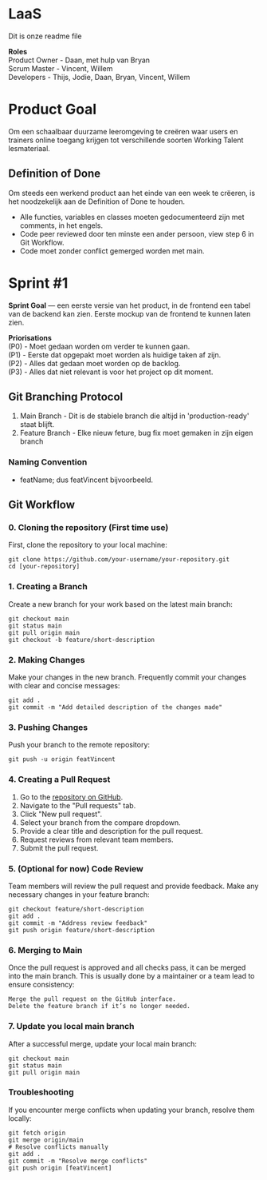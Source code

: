 # LaaS
Dit is onze readme file

**Roles** \
Product Owner - Daan, met hulp van Bryan \
Scrum Master - Vincent, Willem \
Developers - Thijs, Jodie, Daan, Bryan, Vincent, Willem

# Product Goal
Om een schaalbaar duurzame leeromgeving te creëren waar users en trainers online toegang krijgen tot verschillende soorten Working Talent lesmateriaal. 

## Definition of Done
Om steeds een werkend product aan het einde van een week te crëeren, is het noodzekelijk aan de Definition of Done te houden.
- Alle functies, variables en classes moeten gedocumenteerd zijn met comments, in het engels. 
- Code peer reviewed door ten minste een ander persoon, view step 6 in Git Workflow.
- Code moet zonder conflict gemerged worden met main.

# Sprint #1 
**Sprint Goal** — een eerste versie van het product, in de frontend een tabel van de backend kan zien. Eerste mockup van de frontend te kunnen laten zien.


**Priorisations** \
 (P0) - Moet gedaan worden om verder te kunnen gaan. \
 (P1) - Eerste dat opgepakt moet worden als huidige taken af zijn. \
 (P2) - Alles dat gedaan moet worden op de backlog. \
 (P3) - Alles dat niet relevant is voor het project op dit moment.

## Git Branching Protocol
1. Main Branch - Dit is de stabiele branch die altijd in 'production-ready' staat blijft.
2. Feature Branch - Elke nieuw feture, bug fix moet gemaken in zijn eigen branch

### Naming Convention
 - featName; dus featVincent bijvoorbeeld.



## Git Workflow
### 0. Cloning the repository (First time use)
   
First, clone the repository to your local machine:
```
git clone https://github.com/your-username/your-repository.git
cd [your-repository]
```
### 1. Creating a Branch
Create a new branch for your work based on the latest main branch:
```
git checkout main
git status main
git pull origin main
git checkout -b feature/short-description
```

### 2. Making Changes

Make your changes in the new branch. Frequently commit your changes with clear and concise messages:
```
git add .
git commit -m "Add detailed description of the changes made"
```

### 3. Pushing Changes
Push your branch to the remote repository:
```
git push -u origin featVincent
```

### 4. Creating a Pull Request

1. Go to the [repository on GitHub](https://github.com/teejeepee97/LaaS).
2. Navigate to the "Pull requests" tab.
3. Click "New pull request".
4. Select your branch from the compare dropdown.
5. Provide a clear title and description for the pull request.
6. Request reviews from relevant team members.
7. Submit the pull request.

### 5. (Optional for now) Code Review

Team members will review the pull request and provide feedback. Make any necessary changes in your feature branch:
```
git checkout feature/short-description
git add .
git commit -m "Address review feedback"
git push origin feature/short-description
```

### 6. Merging to Main
Once the pull request is approved and all checks pass, it can be merged into the main branch. This is usually done by a maintainer or a team lead to ensure consistency:
```
Merge the pull request on the GitHub interface.
Delete the feature branch if it’s no longer needed.
```

### 7. Update you local main branch
After a successful merge, update your local main branch:
```
git checkout main
git status main
git pull origin main
```

### Troubleshooting
If you encounter merge conflicts when updating your branch, resolve them locally:
```
git fetch origin
git merge origin/main
# Resolve conflicts manually
git add .
git commit -m "Resolve merge conflicts"
git push origin [featVincent]
```
